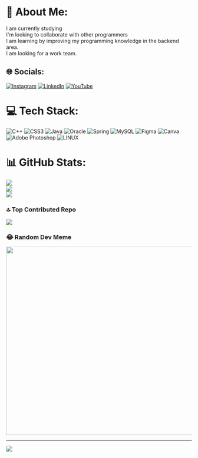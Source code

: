 # 💫 About Me:
I am currently studying<br>I'm looking to collaborate with other programmers<br>I am learning by improving my programming knowledge in the backend area.<br>I am looking for a work team.


## 🌐 Socials:
[![Instagram](https://img.shields.io/badge/Instagram-%23E4405F.svg?logo=Instagram&logoColor=white)](https://instagram.com/@stbn27) [![LinkedIn](https://img.shields.io/badge/LinkedIn-%230077B5.svg?logo=linkedin&logoColor=white)](https://linkedin.com/in/willystbn) [![YouTube](https://img.shields.io/badge/YouTube-%23FF0000.svg?logo=YouTube&logoColor=white)](https://youtube.com/@@WillyEsteban27) 

# 💻 Tech Stack:
![C++](https://img.shields.io/badge/c++-%2300599C.svg?style=for-the-badge&logo=c%2B%2B&logoColor=white) ![CSS3](https://img.shields.io/badge/css3-%231572B6.svg?style=for-the-badge&logo=css3&logoColor=white) ![Java](https://img.shields.io/badge/java-%23ED8B00.svg?style=for-the-badge&logo=java&logoColor=white) ![Oracle](https://img.shields.io/badge/Oracle-F80000?style=for-the-badge&logo=oracle&logoColor=white) ![Spring](https://img.shields.io/badge/spring-%236DB33F.svg?style=for-the-badge&logo=spring&logoColor=white) ![MySQL](https://img.shields.io/badge/mysql-%2300f.svg?style=for-the-badge&logo=mysql&logoColor=white) 	![Figma](https://img.shields.io/badge/figma-%23F24E1E.svg?style=for-the-badge&logo=figma&logoColor=white) ![Canva](https://img.shields.io/badge/Canva-%2300C4CC.svg?style=for-the-badge&logo=Canva&logoColor=white) ![Adobe Photoshop](https://img.shields.io/badge/adobephotoshop-%2331A8FF.svg?style=for-the-badge&logo=adobephotoshop&logoColor=white) ![LINUX](https://img.shields.io/badge/Linux-FCC624?style=for-the-badge&logo=linux&logoColor=black)
# 📊 GitHub Stats:
![](https://github-readme-stats.vercel.app/api?username=stbn27&theme=tokyonight&hide_border=false&include_all_commits=false&count_private=true)<br/>
![](https://github-readme-streak-stats.herokuapp.com/?user=stbn27&theme=tokyonight&hide_border=false)<br/>
![](https://github-readme-stats.vercel.app/api/top-langs/?username=stbn27&theme=tokyonight&hide_border=false&include_all_commits=false&count_private=true&layout=compact)

### 🔝 Top Contributed Repo
![](https://github-contributor-stats.vercel.app/api?username=stbn27&limit=5&theme=dark&combine_all_yearly_contributions=true)

### 😂 Random Dev Meme
<img src="https://rm.up.railway.app/" width="512px"/>

---
[![](https://visitcount.itsvg.in/api?id=stbn27&icon=3&color=11)](https://visitcount.itsvg.in)

<!-- Proudly created with GPRM ( https://gprm.itsvg.in ) -->
